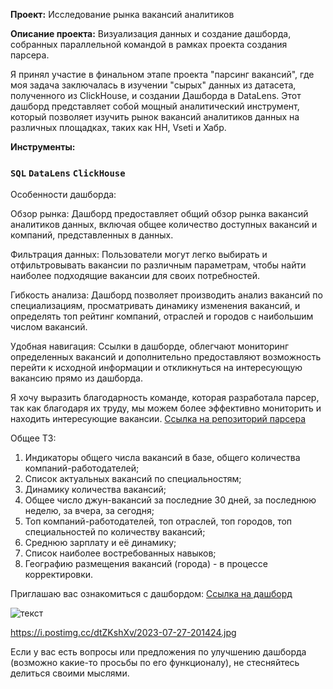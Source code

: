**Проект:** Исследование рынка вакансий аналитиков 

**Описание проекта:** Визуализация данных и создание дашборда, собранных параллельной командой в рамках проекта создания парсера.  

Я принял участие в финальном этапе проекта "парсинг вакансий", где моя задача заключалась в изучении "сырых" данных из датасета, полученного из ClickHouse, и создании Дашборда в DataLens. Этот дашборд представляет собой мощный аналитический инструмент, который позволяет изучить рынок вакансий аналитиков данных на различных площадках, таких как HH, Vseti и Хабр.

**Инструменты:** 
### `SQL` `DataLens` `ClickHouse` 

Особенности дашборда:

Обзор рынка: Дашборд предоставляет общий обзор рынка вакансий аналитиков данных, включая общее количество доступных вакансий и компаний, представленных в данных.

Фильтрация данных: Пользователи могут легко выбирать и отфильтровывать вакансии по различным параметрам, чтобы найти наиболее подходящие вакансии для своих потребностей.

Гибкость анализа: Дашборд позволяет производить анализ вакансий по специализациям, просматривать динамику изменения вакансий, и определять топ рейтинг компаний, отраслей и городов с наибольшим числом вакансий.

Удобная навигация: Ссылки в дашборде, облегчают мониторинг определенных вакансий и дополнительно предоставляют возможность перейти к исходной информации и откликнуться на интересующую вакансию прямо из дашборда.

Я хочу выразить благодарность команде, которая разработала парсер, так как благодаря их труду, мы можем более эффективно мониторить и находить интересующие вакансии. [Ссылка на репозиторий парсера](https://github.com/dataMasterskaya/)

Общее ТЗ:
1. Индикаторы общего числа вакансий в базе, общего количества компаний-работодателей;
2. Список актуальных вакансий по специальностям;
3. Динамику количества вакансий;
4. Общее число джун-вакансий за последние 30 дней, за последнюю неделю, за вчера, за сегодня;
5. Топ компаний-работодателей, топ отраслей, топ городов, топ специальностей по количеству вакансий;
6. Среднюю зарплату и её динамику;
7. Список наиболее востребованных навыков;
8. Географию размещения вакансий (города) - в процессе корректировки.

Приглашаю вас ознакомиться с дашбордом: [Ссылка на дашборд](https://datalens.yandex/rmxa6f00cqk0g)


![текст](https://i.postimg.cc/dtZKshXv/2023-07-27-201424.jpg)


https://i.postimg.cc/dtZKshXv/2023-07-27-201424.jpg

Если у вас есть вопросы или предложения по улучшению дашборда (возможно какие-то просьбы по его функционалу), не стесняйтесь делиться своими мыслями.

